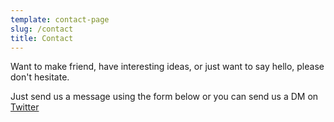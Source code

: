 ```yaml
---
template: contact-page
slug: /contact
title: Contact
---
```

Want to make friend, have interesting ideas, or just want to say hello, please don't hesitate.

Just send us a message using the form below or you can send us a DM on [Twitter](https://twitter.com/chinhdz97)